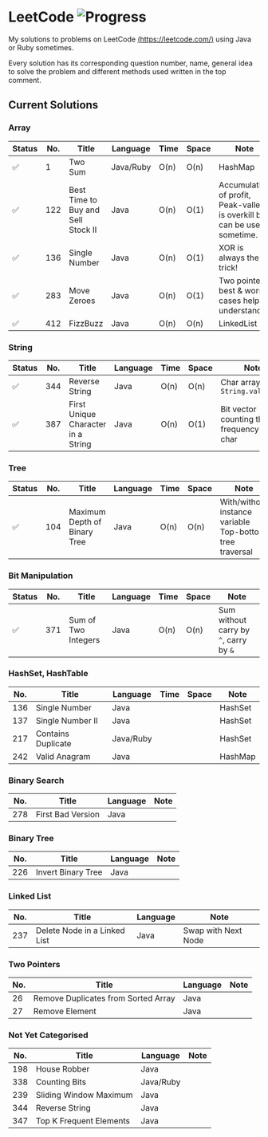 # LeetCode ![Progress](https://img.shields.io/badge/progress-12%2F348-brightgreen.svg)
My solutions to problems on LeetCode [(https://leetcode.com/)](https://leetcode.com/) using Java or Ruby sometimes.

Every solution has its corresponding question number, name, general idea to solve the problem and different methods used written in the top comment.

## Current Solutions
### Array
Status | No. | Title | Language | Time | Space | Note
--- | --- | --- | --- | --- | --- | ---
✅ | 1 | Two Sum | Java/Ruby | O(n) | O(n) | HashMap
✅ | 122 | Best Time to Buy and Sell Stock II | Java | O(n) | O(1) | Accumulation of profit, Peak-valley is overkill but can be useful sometime.
✅ | 136 | Single Number | Java | O(n) | O(1) | XOR is always the trick!
✅ | 283 | Move Zeroes | Java | O(n) | O(1) | Two pointers, best & worst cases help understand
✅ | 412 | FizzBuzz | Java | O(n) | O(n) | LinkedList

### String
Status | No. | Title | Language | Time | Space | Note
--- | --- | --- | --- | --- | --- | ---
✅ | 344 | Reverse String | Java | O(n) | O(n) | Char array and `String.valueOf()`
✅ | 387 | First Unique Character in a String | Java | O(n) | O(1) | Bit vector counting the frequency of char

### Tree
Status | No. | Title | Language | Time | Space | Note
--- | --- | --- | --- | --- | --- | ---
✅ | 104 | Maximum Depth of Binary Tree | Java | O(n) | O(n) | With/without instance variable Top-bottom tree traversal 

### Bit Manipulation
Status | No. | Title | Language | Time | Space | Note
--- | --- | --- | --- | --- | --- | ---
✅ | 371 | Sum of Two Integers | Java | O(n) | O(n) | Sum without carry by `^`, carry by `&`

### HashSet, HashTable
No. | Title | Language | Time | Space | Note
--- | --- | --- | --- | --- | ---
136 | Single Number | Java || | HashSet
137 | Single Number II | Java ||| HashSet
217 | Contains Duplicate | Java/Ruby ||| HashSet
242 | Valid Anagram | Java ||| HashMap

### Binary Search
No. | Title | Language | Note
--- | --- | --- | ---
278 | First Bad Version | Java

### Binary Tree
No. | Title | Language | Note
--- | --- | --- | ---
226 | Invert Binary Tree | Java

### Linked List
No. | Title | Language | Note
--- | --- | --- | ---
237 | Delete Node in a Linked List | Java | Swap with Next Node

### Two Pointers
No. | Title | Language | Note
--- | --- | --- | ---
26 | Remove Duplicates from Sorted Array | Java
27 | Remove Element | Java

### Not Yet Categorised
No. | Title | Language | Note
--- | --- | --- | ---
198 | House Robber | Java
338 | Counting Bits | Java/Ruby |
239 | Sliding Window Maximum | Java
344 | Reverse String | Java
347 | Top K Frequent Elements | Java
